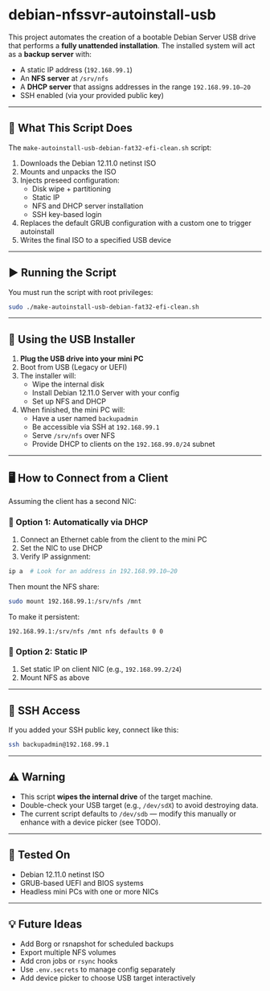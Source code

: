 # debian-nfssvr-autoinstall-usb

This project automates the creation of a bootable Debian Server USB drive that performs a **fully unattended installation**. The installed system will act as a **backup server** with:

- A static IP address (`192.168.99.1`)
- An **NFS server** at `/srv/nfs`
- A **DHCP server** that assigns addresses in the range `192.168.99.10–20`
- SSH enabled (via your provided public key)

---

## 🔧 What This Script Does

The `make-autoinstall-usb-debian-fat32-efi-clean.sh` script:

1. Downloads the Debian 12.11.0 netinst ISO
2. Mounts and unpacks the ISO
3. Injects preseed configuration:
   - Disk wipe + partitioning
   - Static IP
   - NFS and DHCP server installation
   - SSH key-based login
4. Replaces the default GRUB configuration with a custom one to trigger autoinstall
5. Writes the final ISO to a specified USB device

---

## ▶️ Running the Script

You must run the script with root privileges:

```bash
sudo ./make-autoinstall-usb-debian-fat32-efi-clean.sh
```

---

## 🚀 Using the USB Installer

1. **Plug the USB drive into your mini PC**
2. Boot from USB (Legacy or UEFI)
3. The installer will:
   - Wipe the internal disk
   - Install Debian 12.11.0 Server with your config
   - Set up NFS and DHCP
4. When finished, the mini PC will:
   - Have a user named `backupadmin`
   - Be accessible via SSH at `192.168.99.1`
   - Serve `/srv/nfs` over NFS
   - Provide DHCP to clients on the `192.168.99.0/24` subnet

---

## 🖥️ How to Connect from a Client

Assuming the client has a second NIC:

### 📌 Option 1: Automatically via DHCP

1. Connect an Ethernet cable from the client to the mini PC
2. Set the NIC to use DHCP
3. Verify IP assignment:

```bash
ip a  # Look for an address in 192.168.99.10–20
```

Then mount the NFS share:

```bash
sudo mount 192.168.99.1:/srv/nfs /mnt
```

To make it persistent:

```text
192.168.99.1:/srv/nfs /mnt nfs defaults 0 0
```

### 📌 Option 2: Static IP

1. Set static IP on client NIC (e.g., `192.168.99.2/24`)
2. Mount NFS as above

---

## 🔐 SSH Access

If you added your SSH public key, connect like this:

```bash
ssh backupadmin@192.168.99.1
```

---

## ⚠️ Warning

- This script **wipes the internal drive** of the target machine.
- Double-check your USB target (e.g., `/dev/sdX`) to avoid destroying data.
- The current script defaults to `/dev/sdb` — modify this manually or enhance with a device picker (see TODO).

---

## 🧪 Tested On

- Debian 12.11.0 netinst ISO
- GRUB-based UEFI and BIOS systems
- Headless mini PCs with one or more NICs

---

## 💡 Future Ideas

- Add Borg or rsnapshot for scheduled backups
- Export multiple NFS volumes
- Add cron jobs or `rsync` hooks
- Use `.env.secrets` to manage config separately
- Add device picker to choose USB target interactively
